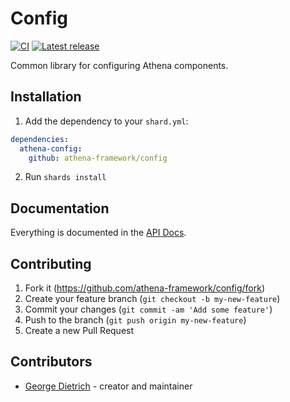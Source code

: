 # Config

[![CI](https://github.com/athena-framework/config/workflows/CI/badge.svg)](https://github.com/athena-framework/config/actions?query=workflow%3ACI)
[![Latest release](https://img.shields.io/github/release/athena-framework/config.svg)](https://github.com/athena-framework/config/releases)

Common library for configuring Athena components.

## Installation

1. Add the dependency to your `shard.yml`:

```yaml
dependencies:
  athena-config:
    github: athena-framework/config
```

2. Run `shards install`

## Documentation

Everything is documented in the [API Docs](https://athena-framework.github.io/config/Athena/Config.html).

## Contributing

1. Fork it (https://github.com/athena-framework/config/fork)
2. Create your feature branch (`git checkout -b my-new-feature`)
3. Commit your changes (`git commit -am 'Add some feature'`)
4. Push to the branch (`git push origin my-new-feature`)
5. Create a new Pull Request

## Contributors

- [George Dietrich](https://github.com/blacksmoke16) - creator and maintainer
